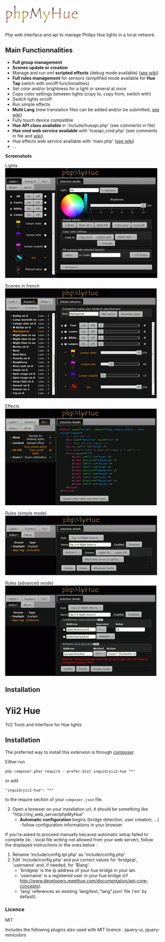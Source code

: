 # ![phpMyHue](img/phpmyhue.png)

Php web interface and api to manage Philips Hue lights in a local network.

## Main Functionnalities
* **Full group management**
* **Scenes update or creation**
* Manage and run xml **scripted effects** (debug mode available) ([see wiki](https://github.com/FredBardin/phpMyHue/wiki/Effects-scripts)) 
* **Full rules management** for sensors (simplified mode available for **Hue Tap** switch with on/off functionalities)
* Set color and/or brightness for a light or several at once
* Copy color settings between lights (copy to, copy from, switch with)
* Switch lights on/off
* Run simple effects
* **Multi Lang** (new translation files can be added and/or be submitted, [see wiki](https://github.com/FredBardin/phpMyHue/wiki/Multi-lang))
* Fully touch device compatible
* **Hue API class available** in 'include/hueapi.php' (see comments in file)
* **Hue cmd web service available** with 'hueapi_cmd.php' (see comments in file and [wiki](https://github.com/FredBardin/phpMyHue/wiki/Web-services))
* Hue effects web service available with 'main.php' ([see wiki](https://github.com/FredBardin/phpMyHue/wiki/Web-services))
* ...

**Screenshots**

Lights           
![screenshot](pmh_lights.jpg)

Scenes in french            
![screenshot](pmh_scenes.png)

Effects           
![screenshot](pmh_effects.png)

Rules (simple mode)        
![screenshot](pmh_rules_simple.png)

Rules (advanced mode)       
![screenshot](pmh_rules_advanced.png)

## Installation
Yii2 Hue
========
Yii2 Tools and Interface for Hue lights

Installation
------------

The preferred way to install this extension is through [composer](http://getcomposer.org/download/).

Either run

```
php composer.phar require --prefer-dist inquid/yii2-hue "*"
```

or add

```
"inquid/yii2-hue": "*"
```

to the require section of your `composer.json` file.


2. Open a browser on your installation url, it should be something like "http://my_web_server/phpMyHue"
	* **Automatic configuration** begins (bridge detection, user creation, ...) : follow configuration informations in your browser

If you're asked to proceed manually because automatic setup failed to complete (ie. : local file writing not allowed from your web server), follow the displayed instructions or the ones below :

1. Rename 'include/config.tpl.php' as 'include/config.php'
2. Edit 'include/config.php' and put correct values for '$bridgeip', '$username' and, if needed, for '$lang'.  
	* 'bridgeip' is the ip address of your hue bridge in your lan.  
	* 'username' is a registered user in your hue bridge (cf http://www.developers.meethue.com/documentation/api-core-concepts).  
	* 'lang' references an existing 'lang/text_"lang".json' file ('en' by default).  

### Licence
MIT

Includes the following plugins also used with MIT licence : jquery-ui, jquery-minicolors

